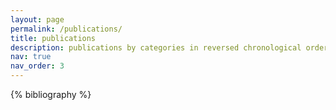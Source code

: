 ```yaml
---
layout: page
permalink: /publications/
title: publications
description: publications by categories in reversed chronological order. To be done, at the moment, check my google scholar profile instead <a href="https://scholar.google.com/citations?user={{ site.scholar_userid }}" title="Google Scholar"><i class="ai ai-google-scholar"></i></a>
nav: true
nav_order: 3
---
```


<!-- _pages/publications.md -->
<div class="publications">

{% bibliography %}

</div>
